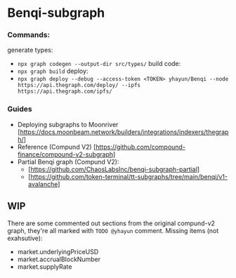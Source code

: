 # Benqi-subgraph

### Commands:

generate types:

- `npx graph codegen --output-dir src/types/`
  build code:
- `npx graph build`
  deploy:
- `npx graph deploy --debug --access-token <TOKEN> yhayun/Benqi --node https://api.thegraph.com/deploy/ --ipfs https://api.thegraph.com/ipfs/`

### Guides

- Deploying subgraphs to Moonriver [https://docs.moonbeam.network/builders/integrations/indexers/thegraph/]
- Reference (Compund V2) [https://github.com/compound-finance/compound-v2-subgraph]
- Partial Benqi graph (Compund V2):
  - [https://github.com/ChaosLabsInc/benqi-subgraph-partial]
  - [https://github.com/token-terminal/tt-subgraphs/tree/main/benqi/v1-avalanche]

## WIP

There are some commented out sections from the original compund-v2 graph, they're all marked with `TODO @yhayun` comment.
Missing items (not exahsutive):

- market.underlyingPriceUSD
- market.accrualBlockNumber
- market.supplyRate
